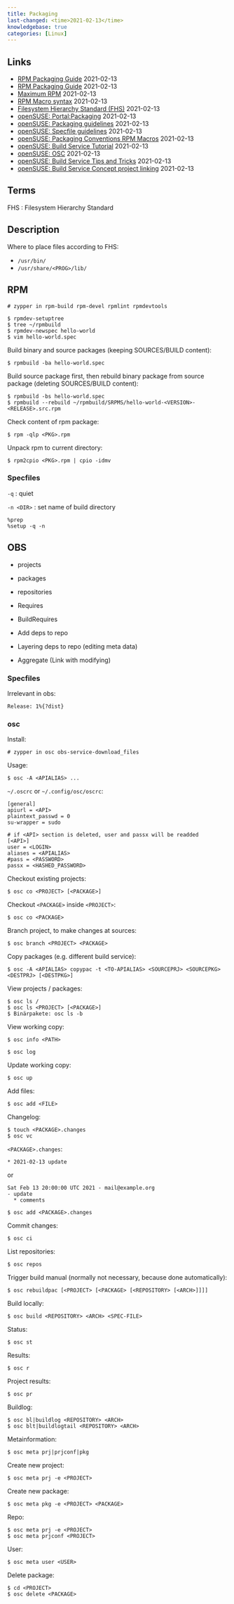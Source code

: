 ```yaml
---
title: Packaging
last-changed: <time>2021-02-13</time>
knowledgebase: true
categories: [Linux]
---
```

## Links

* [RPM Packaging Guide](https://rpm-packaging-guide.github.io) <time>2021-02-13</time>
* [RPM Packaging Guide](http://rpm-guide.readthedocs.io/en/latest/) <time>2021-02-13</time>
* [Maximum RPM](http://www.rpm.org/max-rpm) <time>2021-02-13</time>
* [RPM Macro syntax](http://rpm.org/user_doc/macros.html) <time>2021-02-13</time>
* [Filesystem Hierarchy Standard (FHS)](https://refspecs.linuxfoundation.org/FHS_3.0/fhs/index.html) <time>2021-02-13</time>
* [openSUSE: Portal:Packaging](https://en.opensuse.org/Portal:Packaging) <time>2021-02-13</time>
* [openSUSE: Packaging guidelines](https://en.opensuse.org/openSUSE:Packaging_guidelines) <time>2021-02-13</time>
* [openSUSE: Specfile guidelines](https://en.opensuse.org/openSUSE:Specfile_guidelines) <time>2021-02-13</time>
* [openSUSE: Packaging Conventions RPM Macros](https://en.opensuse.org/openSUSE:Packaging_Conventions_RPM_Macros) <time>2021-02-13</time>
* [openSUSE: Build Service Tutorial](https://en.opensuse.org/openSUSE:Build_Service_Tutorial) <time>2021-02-13</time>
* [openSUSE: OSC](https://en.opensuse.org/openSUSE:OSC) <time>2021-02-13</time>
* [openSUSE: Build Service Tips and Tricks](https://en.opensuse.org/openSUSE:Build_Service_Tips_and_Tricks) <time>2021-02-13</time>
* [openSUSE: Build Service Concept project linking](https://en.opensuse.org/openSUSE:Build_Service_Concept_project_linking) <time>2021-02-13</time>

## Terms

FHS
: Filesystem Hierarchy Standard

## Description

Where to place files according to FHS:

* `/usr/bin/`
* `/usr/share/<PROG>/lib/`

## RPM

```console
# zypper in rpm-build rpm-devel rpmlint rpmdevtools
```

```console
$ rpmdev-setuptree
$ tree ~/rpmbuild
$ rpmdev-newspec hello-world
$ vim hello-world.spec
```

Build binary and source packages (keeping SOURCES/BUILD content):

```console
$ rpmbuild -ba hello-world.spec
```

Build source package first, then rebuild binary package from source package
(deleting SOURCES/BUILD content):

```console
$ rpmbuild -bs hello-world.spec
$ rpmbuild --rebuild ~/rpmbuild/SRPMS/hello-world-<VERSION>-<RELEASE>.src.rpm
```

Check content of rpm package:

```console
$ rpm -qlp <PKG>.rpm
```

Unpack rpm to current directory:

```console
$ rpm2cpio <PKG>.rpm | cpio -idmv
```

### Specfiles

`-q`
: quiet

`-n <DIR>`
: set name of build directory

```text
%prep
%setup -q -n
```

## OBS

* projects
* packages
* repositories

* Requires
* BuildRequires

* Add deps to repo
* Layering deps to repo (editing meta data)
* Aggregate (Link with modifying)

### Specfiles

Irrelevant in obs:

```text
Release: 1%{?dist}
```

### osc

Install:

```console
# zypper in osc obs-service-download_files
```

Usage:

```console
$ osc -A <APIALIAS> ...
```

`~/.oscrc` or `~/.config/osc/oscrc`:

```text
[general]
apiurl = <API>
plaintext_passwd = 0
su-wrapper = sudo

# if <API> section is deleted, user and passx will be readded
[<API>]
user = <LOGIN>
aliases = <APIALIAS>
#pass = <PASSWORD>
passx = <HASHED_PASSWORD>
```

Checkout existing projects:

```console
$ osc co <PROJECT> [<PACKAGE>]
```

Checkout `<PACKAGE>` inside `<PROJECT>`:

```console
$ osc co <PACKAGE>
```

Branch project, to make changes at sources:

```console
$ osc branch <PROJECT> <PACKAGE>
```

Copy packages (e.g. different build service):

```console
$ osc -A <APIALIAS> copypac -t <TO-APIALIAS> <SOURCEPRJ> <SOURCEPKG> <DESTPRJ> [<DESTPKG>]
```

View projects / packages:

```console
$ osc ls /
$ osc ls <PROJECT> [<PACKAGE>]
$ Binärpakete: osc ls -b
```

View working copy:

```console
$ osc info <PATH>
```

```console
$ osc log
```

Update working copy:

```console
$ osc up
```

Add files:

```console
$ osc add <FILE>
```

Changelog:

```
$ touch <PACKAGE>.changes
$ osc vc
```

`<PACKAGE>.changes`:

```text
* 2021-02-13 update
```

or

```text
Sat Feb 13 20:00:00 UTC 2021 - mail@example.org
- update
  * comments
```

```console
$ osc add <PACKAGE>.changes
```

Commit changes:

```console
$ osc ci
```

List repositories:

```console
$ osc repos
```

Trigger build manual (normally not necessary, because done automatically):

```console
$ osc rebuildpac [<PROJECT> [<PACKAGE> [<REPOSITORY> [<ARCH>]]]]
```

Build locally:

```console
$ osc build <REPOSITORY> <ARCH> <SPEC-FILE>
```

Status:

```console
$ osc st
```

Results:

```console
$ osc r
```

Project results:

```console
$ osc pr
```

Buildlog:

```console
$ osc bl|buildlog <REPOSITORY> <ARCH>
$ osc blt|buildlogtail <REPOSITORY> <ARCH>
```

Metainformation:

```console
$ osc meta prj|prjconf|pkg
```

Create new project:

```console
$ osc meta prj -e <PROJECT>
```

Create new package:

```console
$ osc meta pkg -e <PROJECT> <PACKAGE>
```

Repo:

```console
$ osc meta prj -e <PROJECT>
$ osc meta prjconf <PROJECT>
```

User:

```console
$ osc meta user <USER>
```

Delete package:

```console
$ cd <PROJECT>
$ osc delete <PACKAGE>
```
